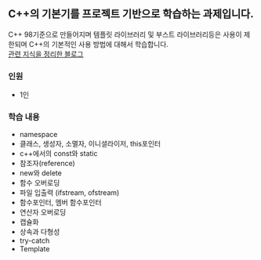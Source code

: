 ## C++의 기본기를 프로젝트 기반으로 학습하는 과제입니다.
C++ 98기준으로 만들어지며 템플릿 라이브러리 및 부스트 라이브러리등은 사용이 제한되며 C++의 기본적인 사용 방법에 대해서 학습합니다.<br/>
[관련 지식을 정리한 블로그](https://velog.io/@meong9090/series/cpp)

### 인원
- 1인

### 학습 내용
- namespace
- 클래스, 생성자, 소멸자, 이니셜라이저, this포인터
- c++에서의 const와 static
- 참조자(reference)
- new와 delete
- 함수 오버로딩
- 파일 입출력 (ifstream, ofstream)
- 함수포인터, 멤버 함수포인터
- 연산자 오버로딩
- 캡슐화
- 상속과 다형성
- try-catch
- Template
